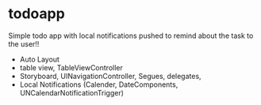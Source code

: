 # todoapp

Simple todo app with local notifications pushed to remind about the task to the user!!

- Auto Layout 
- table view, TableViewController
- Storyboard, UINavigationController, Segues, delegates,
- Local Notifications (Calender, DateComponents, UNCalendarNotificationTrigger)
